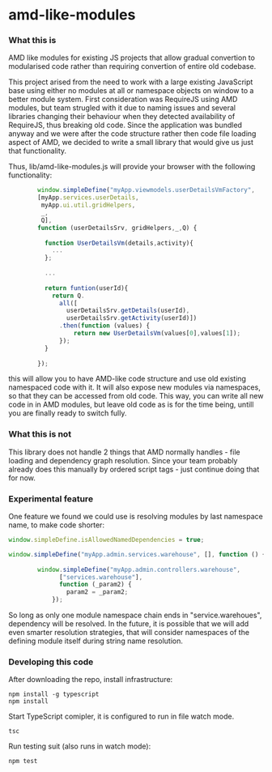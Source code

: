 # amd-like-modules
### What this is
AMD like modules for existing JS projects that allow gradual convertion to modularised code rather than requiring convertion of entire old codebase.

This project arised from the need to work with a large existing JavaScript base using either no modules at all or namespace objects on window to a better module system. First consideration was RequireJS using AMD modules, but team strugled with it due to naming issues and several libraries changing their behaviour when they detected availability of RequireJS, thus breaking old code. Since the application was bundled anyway and we were after the code structure rather then code file loading aspect of AMD, we decided to write a small library that would give us just that functionality.

Thus, lib/amd-like-modules.js will provide your browser with the following functionality:

```javascript
        window.simpleDefine("myApp.viewmodels.userDetailsVmFactory", 
        [myApp.services.userDetails,
         myApp.ui.util.gridHelpers,
         _,
         Q], 
        function (userDetailsSrv, gridHelpers,_,Q) {
          
          function UserDetailsVm(details,activity){
            ...
          };
          
          ...
          
          return funtion(userId){
            return Q.
              all([
                userDetailsSrv.getDetails(userId), 
                userDetailsSrv.getActivity(userId)])
              .then(function (values) {
                  return new UserDetailsVm(values[0],values[1]);
              });
          }
          
        });
```

this will allow you to have AMD-like code structure and use old existing namespaced code with it. It will also expose new modules via namespaces, so that they can be accessed from old code. This way, you can write all new code in in AMD modules, but leave old code as is for the time being, untill you are finally ready to switch fully.

### What this is not
This library does not handle 2 things that AMD normally handles - file loading and dependency graph resolution. Since your team probably already does this manually by ordered script tags - just continue doing that for now. 

### Experimental feature
One feature we found we could use is resolving modules by last namespace name, to make code shorter:
```javascript
window.simpleDefine.isAllowedNamedDependencies = true;

window.simpleDefine("myApp.admin.services.warehouse", [], function () { ... });
  
        window.simpleDefine("myApp.admin.controllers.warehouse", 
              ["services.warehouse"], 
              function (_param2) {
                param2 = _param2;
            });
```

So long as only one module namespace chain ends in "service.warehoues", dependency will be resolved. In the future, it is possible that we will add even smarter resolution strategies, that will consider namespaces of the defining module itself during string name resolution.

### Developing this code
After downloading the repo, install infrastructure:
```
npm install -g typescript
npm install
```
Start TypeScript comipler, it is configured to run in file watch mode.
```
tsc
```
Run testing suit (also runs in watch mode):
```
npm test
```
